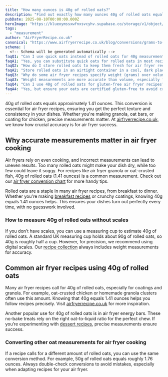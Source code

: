 ```yaml
---
title: "How many ounces is 40g of rolled oats?"
description: "Find out exactly how many ounces 40g of rolled oats equals for perfect air fryer recipes every time."
pubDate: 2025-08-10T00:00:00.000Z
heroImage: "https://klueoymssxwfnxsvcyhv.supabase.co/storage/v1/object/public/Shmucket/how-many-ounces-is-40g-rolled-oats.webp"
tags:
  - "measurement"
author: "AirFryerRecipe.co.uk"
canonical: "https://www.airfryerrecipe.co.uk/blog/conversions/grams-to-ounces/how-many-ounces-is-40g-rolled-oats"
schema: |
  <!-- Schema will be generated automatically -->
faqQ1: "Can I use quick oats instead of rolled oats for 40g measurements?"
faqA1: "Yes, you can substitute quick oats for rolled oats in most recipes. However, quick oats absorb liquid faster, so textures may vary slightly. For air fryer recipes, rolled oats provide better crunch, but quick oats work in a pinch."
faqQ2: "How do I store rolled oats to keep them fresh for air fryer recipes?"
faqA2: "Store rolled oats in an airtight container in a cool, dark place. This prevents them from going stale or absorbing moisture. Properly stored oats stay fresh for months, ensuring your 40g measurements are always spot-on for air fryer cooking."
faqQ3: "Why do some air fryer recipes specify weight (grams) over volume (cups)?"
faqA3: "Weight measurements are more accurate than volume, especially for ingredients like rolled oats. A packed cup can weigh more than a loosely filled one, affecting recipe outcomes. Using grams (like 40g) ensures consistency in air fryer cooking."
faqQ4: "Can I use 40g of rolled oats for gluten-free air fryer recipes?"
faqA4: "Yes, but ensure your oats are certified gluten-free to avoid cross-contamination. Many brands offer gluten-free rolled oats, perfect for air fryer recipes. Always check labels if dietary restrictions apply."
---
```

<p>40g of rolled oats equals approximately 1.41 ounces. This conversion is essential for air fryer recipes, ensuring you get the perfect texture and consistency in your dishes. Whether you're making granola, oat bars, or coating for chicken, precise measurements matter. At <a href=https://www.airfryerrecipe.co.uk/>airfryerrecipe.co.uk</a>, we know how crucial accuracy is for air fryer success.</p>  

<h2>Why accurate measurements matter in air fryer cooking</h2>  
<p>Air fryers rely on even cooking, and incorrect measurements can lead to uneven results. Too many rolled oats might make your dish dry, while too few could leave it soggy. For recipes like air fryer granola or oat-crusted fish, 40g of rolled oats (1.41 ounces) is a common measurement. Check out our <a href=https://www.airfryerrecipe.co.uk/air-fryer-conversion-chart>air fryer conversion chart</a> for more handy tips.</p>  

<p>Rolled oats are a staple in many air fryer recipes, from breakfast to dinner. Whether you're making <a href=https://www.airfryerrecipe.co.uk/recipe-category/breakfast>breakfast recipes</a> or crunchy coatings, knowing 40g equals 1.41 ounces helps. This ensures your dishes turn out perfectly every time, with no guesswork involved.</p>  

<h3>How to measure 40g of rolled oats without scales</h3>  
<p>If you don’t have scales, you can use a measuring cup to estimate 40g of rolled oats. A standard UK measuring cup holds about 90g of rolled oats, so 40g is roughly half a cup. However, for precision, we recommend using digital scales. Our <a href=https://www.airfryerrecipe.co.uk/recipes>recipe collection</a> always includes weight measurements for accuracy.</p>  

<h2>Common air fryer recipes using 40g of rolled oats</h2>  
<p>Many air fryer recipes call for 40g of rolled oats, especially for coatings and granola. For example, oat-crusted chicken or homemade granola clusters often use this amount. Knowing that 40g equals 1.41 ounces helps you follow recipes precisely. Visit <a href=https://www.airfryerrecipe.co.uk/>airfryerrecipe.co.uk</a> for more inspiration.</p>  

<p>Another popular use for 40g of rolled oats is in air fryer energy bars. These no-bake treats rely on the right oat-to-liquid ratio for the perfect chew. If you’re experimenting with <a href=https://www.airfryerrecipe.co.uk/recipe-category/dessert>dessert recipes</a>, precise measurements ensure success.</p>  

<h3>Converting other oat measurements for air fryer cooking</h3>  
<p>If a recipe calls for a different amount of rolled oats, you can use the same conversion method. For example, 50g of rolled oats equals roughly 1.76 ounces. Always double-check conversions to avoid mistakes, especially when adapting recipes for your air fryer.</p>
